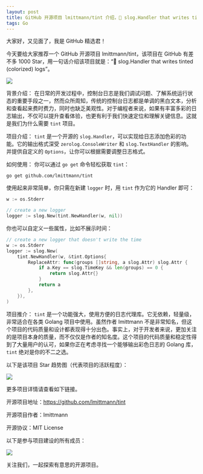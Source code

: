 ```yaml
---
layout: post
title: GitHub 开源项目 lmittmann/tint 介绍，🌈 slog.Handler that writes tinted (colorized) logs
tags: Go
---
```


大家好，又见面了，我是 GitHub 精选君！

今天要给大家推荐一个 GitHub 开源项目 lmittmann/tint，该项目在 GitHub 有差不多 1000 Star，用一句话介绍该项目就是：“🌈 slog.Handler that writes tinted (colorized) logs”。



![](https://github.com/lmittmann/tint/assets/3458786/3d42f8d5-8bdf-40db-a16a-1939c88689cb)



背景介绍：
在日常的开发过程中，控制台日志是我们调试问题、了解系统运行状态的重要手段之一，然而众所周知，传统的控制台日志都是单调的黑白文本，分析和查看起来费时费力，同时也缺乏美观性。对于编程者来说，如果有丰富多彩的日志输出，不仅可以提升查看体验，也更有利于我们快速定位和理解关键信息。这就是我们为什么需要 `tint` 项目。

项目介绍：
`tint` 是一个开源的 `slog.Handler`，可以实现给日志添加色彩的功能。它的输出格式深受 `zerolog.ConsoleWriter` 和 `slog.TextHandler` 的影响。并提供自定义的 `Options`，让你可以根据需要调整日志格式。

如何使用：
你可以通过 `go get` 命令轻松获取 `tint`：

```
go get github.com/lmittmann/tint
```

使用起来非常简单，你只需在新建 `logger` 时，用 `tint` 作为它的 Handler 即可：

```go
w := os.Stderr

// create a new logger
logger := slog.New(tint.NewHandler(w, nil))
```

你也可以自定义一些属性，比如不展示时间：

```go
// create a new logger that doesn't write the time
w := os.Stderr
logger := slog.New(
    tint.NewHandler(w, &tint.Options{
        ReplaceAttr: func(groups []string, a slog.Attr) slog.Attr {
            if a.Key == slog.TimeKey && len(groups) == 0 {
                return slog.Attr{}
            }
            return a
        },
    }),
)
``` 

项目推介：
`tint` 是一个功能强大，使用方便的日志代理库。它无依赖，轻量级，非常适合在各类 Golang 项目中使用。虽然作者 lmittmann 不是非常知名，但这个项目的代码质量和设计都表现得十分出色。事实上，对于开发者来说，更加关注的是项目本身的质量，而不仅仅是作者的知名度。这个项目的代码质量和稳定性得到了大量用户的认可，如果你正在考虑寻找一个能够输出彩色日志的 Golang 库，`tint` 绝对是你的不二之选。


以下是该项目 Star 趋势图（代表项目的活跃程度）：

![](https://api.star-history.com/svg?repos=lmittmann/tint&type=Timeline)

更多项目详情请查看如下链接。

开源项目地址：https://github.com/lmittmann/tint 

开源项目作者：lmittmann

开源协议：MIT License

以下是参与项目建设的所有成员：

![](https://contrib.rocks/image?repo=lmittmann/tint)

关注我们，一起探索有意思的开源项目。

